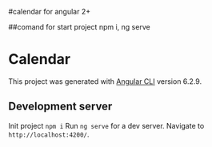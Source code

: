 #calendar for angular 2+

##comand for start project
npm i,
ng serve
# Calendar

This project was generated with [Angular CLI](https://github.com/angular/angular-cli) version 6.2.9.

## Development server

Init project `npm i`
Run `ng serve` for a dev server. Navigate to `http://localhost:4200/`.
